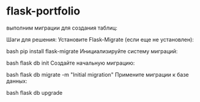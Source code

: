 # flask-portfolio
выполним миграции для создания таблиц:

Шаги для решения:
Установите Flask-Migrate (если еще не установлен):

bash
pip install flask-migrate
Инициализируйте систему миграций:

bash
flask db init
Создайте начальную миграцию:

bash
flask db migrate -m "Initial migration"
Примените миграции к базе данных:

bash
flask db upgrade

